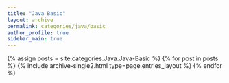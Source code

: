 ```yaml
---
title: "Java Basic"
layout: archive
permalink: categories/java/basic
author_profile: true
sidebar_main: true
---
```



{% assign posts = site.categories.Java.Java-Basic %}
{% for post in posts %} {% include archive-single2.html type=page.entries_layout %} {% endfor %}
